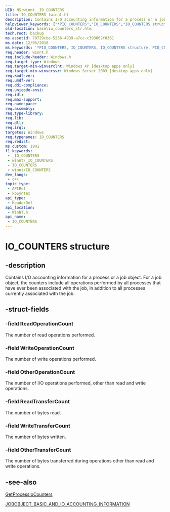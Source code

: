 ```yaml
---
UID: NS:winnt._IO_COUNTERS
title: IO_COUNTERS (winnt.h)
description: Contains I/O accounting information for a process or a job object.
helpviewer_keywords: ["*PIO_COUNTERS","IO_COUNTERS","IO_COUNTERS structure","PIO_COUNTERS","PIO_COUNTERS structure pointer","_IO_COUNTERS","_win32_io_counters_str","base.io_counters_str","winnt/IO_COUNTERS","winnt/PIO_COUNTERS"]
old-location: base\io_counters_str.htm
tech.root: backup
ms.assetid: 78729cbe-5256-4939-a7cc-c393662f8361
ms.date: 12/05/2018
ms.keywords: '*PIO_COUNTERS, IO_COUNTERS, IO_COUNTERS structure, PIO_COUNTERS, PIO_COUNTERS structure pointer, _IO_COUNTERS, _win32_io_counters_str, base.io_counters_str, winnt/IO_COUNTERS, winnt/PIO_COUNTERS'
req.header: winnt.h
req.include-header: Windows.h
req.target-type: Windows
req.target-min-winverclnt: Windows XP [desktop apps only]
req.target-min-winversvr: Windows Server 2003 [desktop apps only]
req.kmdf-ver: 
req.umdf-ver: 
req.ddi-compliance: 
req.unicode-ansi: 
req.idl: 
req.max-support: 
req.namespace: 
req.assembly: 
req.type-library: 
req.lib: 
req.dll: 
req.irql: 
targetos: Windows
req.typenames: IO_COUNTERS
req.redist: 
ms.custom: 19H1
f1_keywords:
 - _IO_COUNTERS
 - winnt/_IO_COUNTERS
 - IO_COUNTERS
 - winnt/IO_COUNTERS
dev_langs:
 - c++
topic_type:
 - APIRef
 - kbSyntax
api_type:
 - HeaderDef
api_location:
 - WinNT.h
api_name:
 - IO_COUNTERS
---
```


# IO_COUNTERS structure


## -description

Contains I/O accounting information for a process or a job object. For a job object, the counters include all operations performed by all processes that have ever been associated with the job, in addition to all processes currently associated with the job.

## -struct-fields

### -field ReadOperationCount

The number of read operations performed.

### -field WriteOperationCount

The number of write operations performed.

### -field OtherOperationCount

The number of I/O operations performed, other than read and write operations.

### -field ReadTransferCount

The number of bytes read.

### -field WriteTransferCount

The number of bytes written.

### -field OtherTransferCount

The number of bytes transferred during operations other than read and write operations.

## -see-also

<a href="https://docs.microsoft.com/windows/desktop/api/winbase/nf-winbase-getprocessiocounters">GetProcessIoCounters</a>



<a href="/windows/win32/api/winnt/ns-winnt-jobobject_basic_and_io_accounting_information">JOBOBJECT_BASIC_AND_IO_ACCOUNTING_INFORMATION</a>


